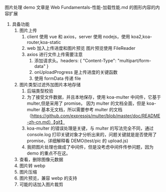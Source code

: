 图片处理 demo
文章是 Web Fundamentals-性能-加载性能.md 的图形内容的内容扩展

1. 具备功能
   1. 图片上传
      1. client 使用 vue 和 axios，server 使用 nodejs，使用 koa2,koa-router,koa-static
      2. web 加入上传进度和图片预览
         图片预览使用 FileReader
      3. axios 进行文件上传需要注意
         1. 添加请求头。headers: { "Content-Type": "multipart/form-data" }
         2. onUploadProgress 是上传进度的关键函数
         3. 使用 formData 传递 file
   2. 图片类型过滤外加图片本地存储
      1. 后端类型校验
      2. 为了接受文件数据，并且本地保存，使用 koa-multer 中间件，它基于 multer,但是采用了 promise。
         因为 multer 的文档全面，但是 koa-multer 基本无文档，所以需要参考 multer 的文档（https://github.com/expressjs/multer/blob/master/doc/README-zh-cn.md）【git】
      3. koa-multer 的错误处理是关键，与 multer 的写法完全不同，通过 console.log 打印关键对象才分析出来的，问题关键就是是否使用了 promise，详细解释看 DEMO(test/pic 的 upload.js)
      4. 我把图片处理也做成了中间件，但是没考虑中间件传参问题，因为 demo 的重点不在这。
   3. 查看，删除图像元数据
   4. 图片转 webp
   5. 图片压缩
   6. 图片预览，兼容 webp 的支持
   7. 可能的话加入图片裁剪

